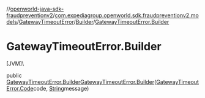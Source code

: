 //[openworld-java-sdk-fraudpreventionv2](../../../../index.md)/[com.expediagroup.openworld.sdk.fraudpreventionv2.models](../../index.md)/[GatewayTimeoutError](../index.md)/[Builder](index.md)/[GatewayTimeoutError.Builder](-gateway-timeout-error.-builder.md)

# GatewayTimeoutError.Builder

[JVM]\

public [GatewayTimeoutError.Builder](index.md)[GatewayTimeoutError.Builder](-gateway-timeout-error.-builder.md)([GatewayTimeoutError.Code](../-code/index.md)code, [String](https://docs.oracle.com/javase/8/docs/api/java/lang/String.html)message)
